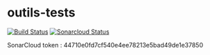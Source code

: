 # outils-tests
[![Build Status](https://travis-ci.com/raphael-hascoet/outils-tests.png)](https://travis-ci.com/raphael-hascoet/outils-tests)
[![Sonarcloud Status](https://sonarcloud.io/api/project_badges/measure?project=IMTA1%3AOutils&metric=alert_status)](https://sonarcloud.io/dashboard?id=IMTA1%3AOutils)


SonarCloud token : 44710e0fd7cf540e4ee78213e5bad49de1e37850
